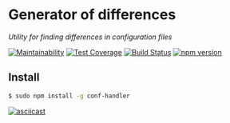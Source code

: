 # Generator of differences
*Utility for finding differences in configuration files*

[![Maintainability](https://api.codeclimate.com/v1/badges/82011bb447b1a360e792/maintainability)](https://codeclimate.com/github/corsicanec82/project-lvl2-s475/maintainability)
[![Test Coverage](https://api.codeclimate.com/v1/badges/82011bb447b1a360e792/test_coverage)](https://codeclimate.com/github/corsicanec82/project-lvl2-s475/test_coverage)
[![Build Status](https://travis-ci.org/corsicanec82/project-lvl2-s475.svg?branch=master)](https://travis-ci.org/corsicanec82/project-lvl2-s475)
[![npm version](https://badge.fury.io/js/conf-handler.svg)](https://badge.fury.io/js/conf-handler)

## Install
```sh
$ sudo npm install -g conf-handler
```

[![asciicast](https://asciinema.org/a/UXYSPkZ9WZIQyzPUyJQDwcSf6.svg)](https://asciinema.org/a/UXYSPkZ9WZIQyzPUyJQDwcSf6)
